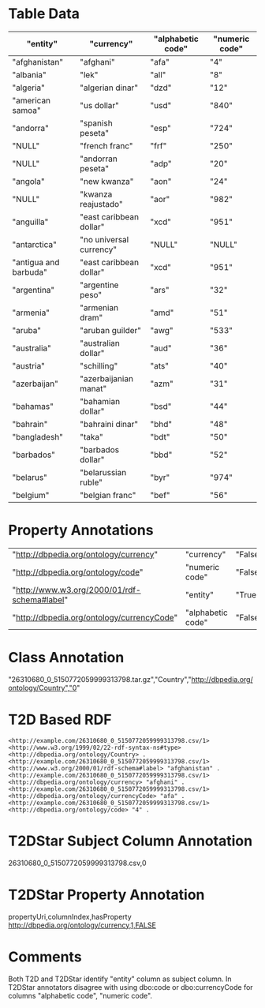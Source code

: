 # Table Data

| "entity"              | "currency"              | "alphabetic code" | "numeric code" |
|-----------------------|-------------------------|-------------------|----------------|
| "afghanistan"         | "afghani"               | "afa"             | "4"            |
| "albania"             | "lek"                   | "all"             | "8"            |
| "algeria"             | "algerian dinar"        | "dzd"             | "12"           |
| "american samoa"      | "us dollar"             | "usd"             | "840"          |
| "andorra"             | "spanish peseta"        | "esp"             | "724"          |
| "NULL"                | "french franc"          | "frf"             | "250"          |
| "NULL"                | "andorran peseta"       | "adp"             | "20"           |
| "angola"              | "new kwanza"            | "aon"             | "24"           |
| "NULL"                | "kwanza reajustado"     | "aor"             | "982"          |
| "anguilla"            | "east caribbean dollar" | "xcd"             | "951"          |
| "antarctica"          | "no universal currency" | "NULL"            | "NULL"         |
| "antigua and barbuda" | "east caribbean dollar" | "xcd"             | "951"          |
| "argentina"           | "argentine peso"        | "ars"             | "32"           |
| "armenia"             | "armenian dram"         | "amd"             | "51"           |
| "aruba"               | "aruban guilder"        | "awg"             | "533"          |
| "australia"           | "australian dollar"     | "aud"             | "36"           |
| "austria"             | "schilling"             | "ats"             | "40"           |
| "azerbaijan"          | "azerbaijanian manat"   | "azm"             | "31"           |
| "bahamas"             | "bahamian dollar"       | "bsd"             | "44"           |
| "bahrain"             | "bahraini dinar"        | "bhd"             | "48"           |
| "bangladesh"          | "taka"                  | "bdt"             | "50"           |
| "barbados"            | "barbados dollar"       | "bbd"             | "52"           |
| "belarus"             | "belarussian ruble"     | "byr"             | "974"          |
| "belgium"             | "belgian franc"         | "bef"             | "56"           |


# Property Annotations

|                                              |                   |         |     |
|----------------------------------------------|-------------------|---------|-----|
| "http://dbpedia.org/ontology/currency"       | "currency"        | "False" | "1" |
| "http://dbpedia.org/ontology/code"           | "numeric code"    | "False" | "3" |
| "http://www.w3.org/2000/01/rdf-schema#label" | "entity"          | "True"  | "0" |
| "http://dbpedia.org/ontology/currencyCode"   | "alphabetic code" | "False" | "2" |

# Class Annotation

"26310680_0_5150772059999313798.tar.gz","Country","http://dbpedia.org/ontology/Country","0"

# T2D Based RDF

```
<http://example.com/26310680_0_5150772059999313798.csv/1> <http://www.w3.org/1999/02/22-rdf-syntax-ns#type> <http://dbpedia.org/ontology/Country> .
<http://example.com/26310680_0_5150772059999313798.csv/1> <http://www.w3.org/2000/01/rdf-schema#label> "afghanistan" .
<http://example.com/26310680_0_5150772059999313798.csv/1> <http://dbpedia.org/ontology/currency> "afghani" .
<http://example.com/26310680_0_5150772059999313798.csv/1> <http://dbpedia.org/ontology/currencyCode> "afa" .
<http://example.com/26310680_0_5150772059999313798.csv/1> <http://dbpedia.org/ontology/code> "4" .
```

# T2DStar Subject Column Annotation

26310680_0_5150772059999313798.csv,0

# T2DStar Property Annotation

propertyUri,columnIndex,hasProperty
http://dbpedia.org/ontology/currency,1,FALSE

# Comments

Both T2D and T2DStar identify "entity" column as subject column.
In T2DStar annotators disagree with using dbo:code or dbo:currencyCode for columns "alphabetic code", "numeric code".

